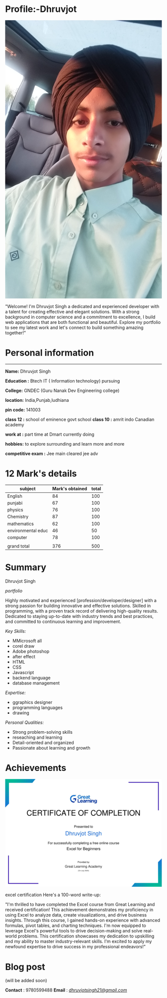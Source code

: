 

# Profile:-Dhruvjot

![my image](20231020_065735.jpg)





"Welcome! I'm Dhruvjot Singh  a dedicated and experienced developer with a talent for creating effective and elegant solutions. With a strong background in computer science and a commitment to excellence, I build web applications that are both functional and beautiful. Explore my portfolio to see my latest work and let's connect to build something amazing together!"



# Personal information 

---  ---  ---

__Name:__ Dhruvjot Singh 

__Education :__ Btech IT ( Information technology)  pursuing 

__College:__ GNDEC (Guru Nanak Dev Engineering college)

__location:__ India,Punjab,ludhiana 

__pin code:__ 141003

__class 12 :__ school of eminence govt school 
__class 10 :__ amrit indo Canadian academy 

__work at :__ part time at Dmart currently doing

__hobbies:__ to explore surrounding and learn more and more

__competitive exam :__ Jee main cleared
jee adv 


# 12 Mark's details 

|subject|  Mark's obtained | total|
|----| ----------|----|
|English |84 |100|
|punjabi| 67 |100|
|physics |76 |100|
|Chemistry |87 |100|
|mathematics |62 |100|
|environmental educ |46| 50|
|computer |78 |100|
|                 |
|grand total| 376 |500|


# Summary

Dhruvjot Singh 

*portfolio*



Highly motivated and experienced [profession/developer/designer] with a strong passion for building innovative and effective solutions. Skilled in programming, with a proven track record of delivering high-quality results. Dedicated to staying up-to-date with industry trends and best practices, and committed to continuous learning and improvement.

*Key Skills:*

- MMicrosoft all 
- corel draw
- Adobe photoshop 
- after effect
- HTML
- CSS
- Javascript
- backend language
- database management 

*Expertise:*

- ggraphics designer
- programming languages
- drawing 

*Personal Qualities:*

- Strong problem-solving skills
- reseaching and learning
- Detail-oriented and organized
- Passionate about learning and growth

# Achievements
![image](Dhruvjot_Singh20240718-73-1q11xp5.jpg)


excel certification 
Here's a 100-word write-up:

"I'm thrilled to have completed the Excel course from Great Learning and received certification! This achievement demonstrates my proficiency in using Excel to analyze data, create visualizations, and drive business insights. Through this course, I gained hands-on experience with advanced formulas, pivot tables, and charting techniques. I'm now equipped to leverage Excel's powerful tools to drive decision-making and solve real-world problems. This certification showcases my dedication to upskilling and my ability to master industry-relevant skills. I'm excited to apply my newfound expertise to drive success in my professional endeavors!"

# Blog post 
(will be added soon)

__Contact__ : 9780599488
__Email__ : *dhruvjotsingh21@gmail.com*

